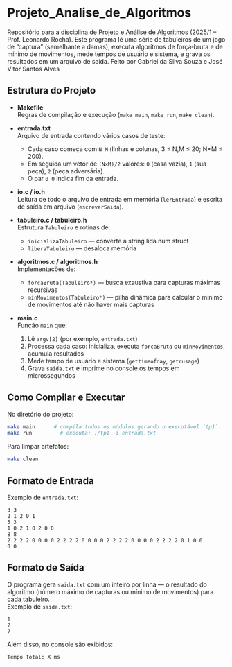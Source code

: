 # Projeto_Analise_de_Algoritmos

Repositório para a disciplina de Projeto e Análise de Algoritmos (2025/1 – Prof. Leonardo Rocha). Este programa lê uma série de tabuleiros de um jogo de “captura” (semelhante a damas), executa algorítmos de força‑bruta e de mínimo de movimentos, mede tempos de usuário e sistema, e grava os resultados em um arquivo de saída.
Feito por Gabriel da Silva Souza e José Vitor Santos Alves

## Estrutura do Projeto

- **Makefile**  
  Regras de compilação e execução (`make main`, `make run`, `make clean`).

- **entrada.txt**  
  Arquivo de entrada contendo vários casos de teste:
  - Cada caso começa com `N M` (linhas e colunas, 3 ≤ N,M ≤ 20; N×M ≤ 200).
  - Em seguida um vetor de `(N×M)/2` valores: `0` (casa vazia), `1` (sua peça), `2` (peça adversária).
  - O par `0 0` indica fim da entrada.

- **io.c / io.h**  
  Leitura de todo o arquivo de entrada em memória (`lerEntrada`) e escrita de saída em arquivo (`escreverSaida`).

- **tabuleiro.c / tabuleiro.h**  
  Estrutura `Tabuleiro` e rotinas de:
  - `inicializaTabuleiro` — converte a string lida num struct   
  - `liberaTabuleiro` — desaloca memória

- **algoritmos.c / algoritmos.h**  
  Implementações de:
  - `forcaBruta(Tabuleiro*)` — busca exaustiva para capturas máximas recursivas  
  - `minMovimentos(Tabuleiro*)` — pilha dinâmica para calcular o mínimo de movimentos até não haver mais capturas

- **main.c**  
  Função `main` que:
  1. Lê `argv[2]` (por exemplo, `entrada.txt`)  
  2. Processa cada caso: inicializa, executa `forcaBruta` ou `minMovimentos`, acumula resultados  
  3. Mede tempo de usuário e sistema (`gettimeofday`, `getrusage`)  
  4. Grava `saida.txt` e imprime no console os tempos em microssegundos

## Como Compilar e Executar

No diretório do projeto:

```bash
make main      # compila todos os módulos gerando o executável `tp1`
make run         # executa: ./tp1 -i entrada.txt
```

Para limpar artefatos:

```bash
make clean
```

## Formato de Entrada

Exemplo de `entrada.txt`:

```
3 3
2 1 2 0 1
5 3
1 0 2 1 0 2 0 0
8 8
2 2 2 2 0 0 0 0 2 2 2 2 0 0 0 0 2 2 2 2 0 0 0 0 2 2 2 2 0 1 0 0
0 0
```

## Formato de Saída

O programa gera `saida.txt` com um inteiro por linha — o resultado do algoritmo (número máximo de capturas ou mínimo de movimentos) para cada tabuleiro.  
Exemplo de `saida.txt`:

```
1
2
7
```

Além disso, no console são exibidos:

```
Tempo Total: X ms
```


